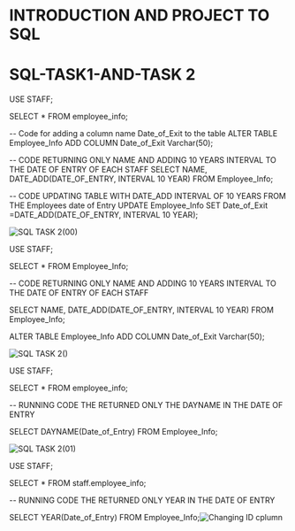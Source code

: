 # INTRODUCTION AND PROJECT TO SQL 

# SQL-TASK1-AND-TASK 2

USE STAFF;

SELECT * FROM employee_info;

-- Code for adding a column name Date_of_Exit to the table 
ALTER TABLE Employee_Info
ADD COLUMN Date_of_Exit Varchar(50);

-- CODE RETURNING ONLY NAME AND ADDING 10 YEARS INTERVAL TO THE DATE OF ENTRY OF EACH STAFF
SELECT NAME, DATE_ADD(DATE_OF_ENTRY, INTERVAL 10 YEAR) FROM Employee_Info;

-- CODE UPDATING TABLE WITH DATE_ADD INTERVAL OF 10 YEARS FROM THE Employees date of Entry
UPDATE Employee_Info 
SET Date_of_Exit =DATE_ADD(DATE_OF_ENTRY, INTERVAL 10 YEAR);


![SQL TASK 2(00)](https://github.com/Tonyigba/SQL-TASK1-AND-2/assets/143624967/ae3b0f50-63ab-4a9b-8c20-abb37129c0f6)


USE STAFF;

SELECT * FROM Employee_Info;

-- CODE RETURNING ONLY NAME AND ADDING 10 YEARS INTERVAL TO THE DATE OF ENTRY OF EACH STAFF

SELECT NAME, DATE_ADD(DATE_OF_ENTRY, INTERVAL 10 YEAR) FROM Employee_Info;

ALTER TABLE Employee_Info
ADD COLUMN Date_of_Exit Varchar(50);

![SQL TASK 2()](https://github.com/Tonyigba/SQL-TASK1-AND-2/assets/143624967/be1d361b-8c82-4f05-b27b-5ff1f07b2da7)



USE STAFF;

SELECT * FROM employee_info;

-- RUNNING CODE THE RETURNED ONLY THE DAYNAME IN THE DATE OF ENTRY

SELECT DAYNAME(Date_of_Entry) FROM Employee_Info;

![SQL TASK 2(01)](https://github.com/Tonyigba/SQL-TASK1-AND-2/assets/143624967/0635292e-c399-42fe-bd9a-1bbeedea09b2)




USE STAFF;

SELECT * FROM staff.employee_info;

-- RUNNING CODE THE RETURNED ONLY YEAR IN THE DATE OF ENTRY

SELECT YEAR(Date_of_Entry) FROM Employee_Info;![Changing ID cplumn](https://github.com/Tonyigba/SQL-TASK1-AND-2/assets/143624967/0ec11a48-e93e-4ed9-a63a-ae7104ed8a47)

